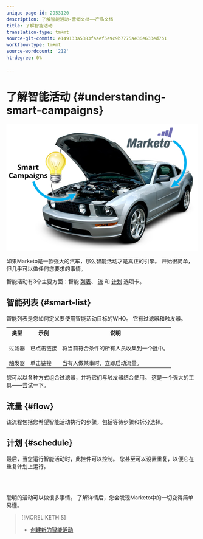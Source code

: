 ```yaml
---
unique-page-id: 2953120
description: 了解智能活动-营销文档——产品文档
title: 了解智能活动
translation-type: tm+mt
source-git-commit: e149133a5383faaef5e9c9b7775ae36e633ed7b1
workflow-type: tm+mt
source-wordcount: '212'
ht-degree: 0%

---
```



# 了解智能活动 {#understanding-smart-campaigns}

![](assets/image2014-12-24-11-3a37-3a0.png)

如果Marketo是一款强大的汽车，那么智能活动才是真正的引擎。 开始很简单，但几乎可以做任何您要求的事情。

智能活动有3个主要方面：智能 [列表](../../../product-docs/core-marketo-concepts/smart-lists-and-static-lists/understanding-smart-lists.md)、 [流](http://docs.marketo.com/display/DOCS/Flow+Actions) 和 [计划](using-smart-campaigns/schedule-a-recurring-batch-campaign.md) 选项卡。

## 智能列表 {#smart-list}

智能列表是您如何定义要使用智能活动目标的WHO。 它有过滤器和触发器。

<table> 
 <tbody> 
  <tr> 
   <th>类型</th> 
   <th>示例</th> 
   <th>说明</th> 
  </tr> 
  <tr> 
   <td>过滤器</td> 
   <td>已点击链接</td> 
   <td><p>将当前符合条件的所有人员收集到一个批中。</p></td> 
  </tr> 
  <tr> 
   <td colspan="1">触发器</td> 
   <td colspan="1">单击链接</td> 
   <td colspan="1">当有人做某事时，立即启动流量。</td> 
  </tr> 
 </tbody> 
</table>

您可以以各种方式组合过滤器，并将它们与触发器结合使用。 这是一个强大的工具——尝试一下。

## 流量 {#flow}

该流程包括您希望智能活动执行的步骤，包括等待步骤和拆分选择。

## 计划 {#schedule}

最后，当您运行智能活动时，此控件可以控制。 您甚至可以设置重复，以便它在重复计划上运行。

<br> 

聪明的活动可以做很多事情。 了解详情后，您会发现Marketo中的一切变得简单易懂。

>[!MORELIKETHIS]
>
>* [创建新的智能活动](creating-a-smart-campaign/create-a-new-smart-campaign.md)

